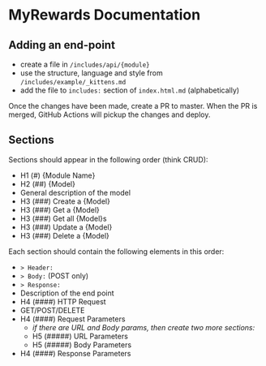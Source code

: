 # MyRewards Documentation

## Adding an end-point
- create a file in `/includes/api/{module}`
- use the structure, language and style from `/includes/example/_kittens.md` 
- add the file to `includes:` section of `index.html.md` (alphabetically)

Once the changes have been made, create a PR to master. When the PR is merged, GitHub Actions will pickup the changes and deploy.

## Sections

Sections should appear in the following order (think CRUD):

- H1 (#) {Module Name}
- H2 (##) {Model}
- General description of the model
- H3 (###) Create a {Model}
- H3 (###) Get a {Model}
- H3 (###) Get all {Model}s
- H3 (###) Update a {Model}
- H3 (###) Delete a {Model}

Each section should contain the following elements in this order:

- `> Header:`
- `> Body:` (POST only)
- `> Response:` 
- Description of the end point
- H4 (####) HTTP Request
- GET/POST/DELETE
- H4 (####) Request Parameters 
  - _if there are URL and Body params, then create two more sections:_
  - H5 (#####) URL Parameters 
  - H5 (#####) Body Parameters
- H4 (####) Response Parameters
 

